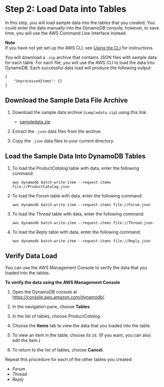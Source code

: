 # Step 2: Load Data into Tables<a name="SampleData.LoadData"></a>

In this step, you will load sample data into the tables that you created\. You could enter the data manually into the DynamoDB console; however, to save time, you will use the AWS Command Line Interface instead\.

**Note**  
If you have not yet set up the AWS CLI, see [Using the CLI](Tools.CLI.md) for instructions\.

You will download a `.zip` archive that contains JSON files with sample data for each table\. For each file, you will use the AWS CLI to load the data into DynamoDB\. Each successful data load will produce the following output:

```
{    
    "UnprocessedItems": {}
}
```

## Download the Sample Data File Archive<a name="SampleData.LoadData.DownloadArchive"></a>

1. Download the sample data archive \(`sampledata.zip`\) using this link:
   +  [sampledata\.zip](samples/sampledata.zip) 

1. Extract the `.json` data files from the archive\.

1. Copy the `.json` data files to your current directory\.

## Load the Sample Data Into DynamoDB Tables<a name="SampleData.LoadData.LoadData"></a>

1. To load the *ProductCatalog* table with data, enter the following command:

   `aws dynamodb batch-write-item --request-items file://ProductCatalog.json`

1. To load the *Forum* table with data, enter the following command:

   `aws dynamodb batch-write-item --request-items file://Forum.json`

1. To load the *Thread* table with data, enter the following command:

   `aws dynamodb batch-write-item --request-items file://Thread.json`

1. To load the *Reply* table with data, enter the following command:

   `aws dynamodb batch-write-item --request-items file://Reply.json`

## Verify Data Load<a name="SampleData.Verify"></a>

You can use the AWS Management Console to verify the data that you loaded into the tables\.

**To verify the data using the AWS Management Console**

1. Open the DynamoDB console at [https://console\.aws\.amazon\.com/dynamodb/](https://console.aws.amazon.com/dynamodb/)\.

1. In the navigation pane, choose **Tables**\.

1. In the list of tables, choose *ProductCatalog*\.

1. Choose the **Items** tab to view the data that you loaded into the table\.

1. To view an item in the table, choose its `Id`\. \(If you want, you can also edit the item\.\)

1. To return to the list of tables, choose **Cancel**\.

Repeat this procedure for each of the other tables you created:
+ *Forum*
+ *Thread*
+ *Reply*